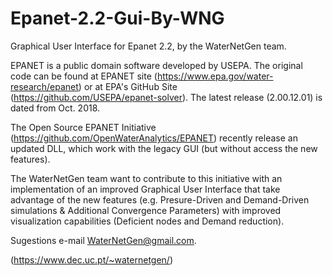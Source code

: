 # Epanet-2.2-Gui-By-WNG
Graphical User Interface for Epanet 2.2, by the WaterNetGen team.

EPANET is a public domain software developed by USEPA. The original code can be found at EPANET site (https://www.epa.gov/water-research/epanet) or at EPA's GitHub Site (https://github.com/USEPA/epanet-solver). The latest release (2.00.12.01) is dated from Oct. 2018.

The Open Source EPANET Initiative (https://github.com/OpenWaterAnalytics/EPANET) recently release an updated DLL, which work with the legacy GUI (but without access the new features).

The WaterNetGen team want to contribute to this initiative with an implementation of an improved Graphical User Interface that take advantage of the new features (e.g. Presure-Driven and Demand-Driven simulations & Additional Convergence Parameters) with improved visualization capabilities (Deficient nodes and Demand reduction).

Sugestions e-mail WaterNetGen@gmail.com.

(https://www.dec.uc.pt/~waternetgen/)
